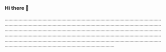 ### Hi there 👋

...................................................................................................................................................................................................................................................................................................................................................................................................................................................................................................................................................................................................................................................................................................................................